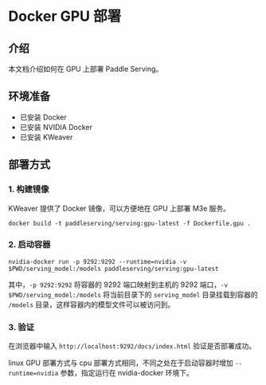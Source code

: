 # Docker GPU 部署

## 介绍
 本文档介绍如何在 GPU 上部署 Paddle Serving。

## 环境准备

- 已安装 Docker
- 已安装 NVIDIA Docker
- 已安装 KWeaver


## 部署方式

### 1. 构建镜像

KWeaver 提供了 Docker 镜像，可以方便地在 GPU 上部署 M3e 服务。

```
docker build -t paddleserving/serving:gpu-latest -f Dockerfile.gpu .
```

### 2. 启动容器

```
nvidia-docker run -p 9292:9292 --runtime=nvidia -v $PWD/serving_model:/models paddleserving/serving:gpu-latest
```

其中，`-p 9292:9292` 将容器的 9292 端口映射到主机的 9292 端口，`-v $PWD/serving_model:/models` 将当前目录下的 `serving_model` 目录挂载到容器的 `/models` 目录，这样容器内的模型文件可以被访问到。

### 3. 验证

在浏览器中输入 `http://localhost:9292/docs/index.html` 验证是否部署成功。

linux GPU 部署方式与 cpu 部署方式相同，不同之处在于启动容器时增加 `--runtime=nvidia` 参数，指定运行在 nvidia-docker 环境下。

